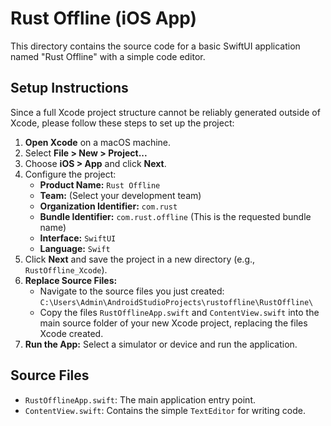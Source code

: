 # Rust Offline (iOS App)

This directory contains the source code for a basic SwiftUI application named "Rust Offline" with a simple code editor.

## Setup Instructions

Since a full Xcode project structure cannot be reliably generated outside of Xcode, please follow these steps to set up the project:

1.  **Open Xcode** on a macOS machine.
2.  Select **File > New > Project...**
3.  Choose **iOS > App** and click **Next**.
4.  Configure the project:
    *   **Product Name:** `Rust Offline`
    *   **Team:** (Select your development team)
    *   **Organization Identifier:** `com.rust`
    *   **Bundle Identifier:** `com.rust.offline` (This is the requested bundle name)
    *   **Interface:** `SwiftUI`
    *   **Language:** `Swift`
5.  Click **Next** and save the project in a new directory (e.g., `RustOffline_Xcode`).
6.  **Replace Source Files:**
    *   Navigate to the source files you just created: `C:\Users\Admin\AndroidStudioProjects\rustoffline\RustOffline\`
    *   Copy the files `RustOfflineApp.swift` and `ContentView.swift` into the main source folder of your new Xcode project, replacing the files Xcode created.
7.  **Run the App:** Select a simulator or device and run the application.

## Source Files

*   `RustOfflineApp.swift`: The main application entry point.
*   `ContentView.swift`: Contains the simple `TextEditor` for writing code.

